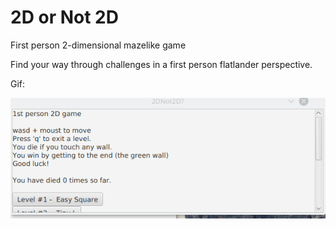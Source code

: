 # 2D or Not 2D

First person 2-dimensional mazelike game

Find your way through challenges in a first person flatlander perspective.

Gif:

![gif of playing the game](./images/2dnot2d.gif)
